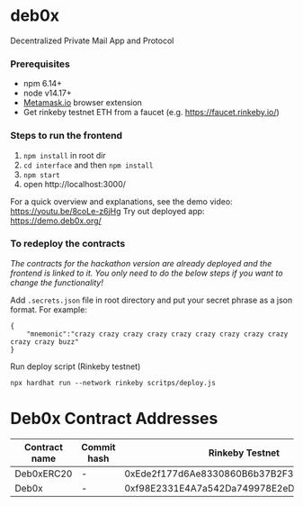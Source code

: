 # deb0x
Decentralized Private Mail App and Protocol

### Prerequisites
* npm 6.14+
* node v14.17+
* [Metamask.io](https://metamask.io) browser extension
* Get rinkeby testnet ETH from a faucet (e.g. https://faucet.rinkeby.io/)

### Steps to run the frontend

1. `npm install` in root dir
2. `cd interface` and then `npm install`
3. `npm start`
4. open http://localhost:3000/

For a quick overview and explanations, see the demo video: https://youtu.be/8coLe-z6jHg 
Try out deployed app: https://demo.deb0x.org/

### To redeploy the contracts
_The contracts for the hackathon version are already deployed and the frontend is linked to it. You only need to do the below steps if you want to change the functionality!_

Add `.secrets.json` file in root directory and put your secret phrase as a json format. For example:
```
{
    "mnemonic":"crazy crazy crazy crazy crazy crazy crazy crazy crazy crazy crazy buzz"
}
```

Run deploy script (Rinkeby testnet)
```
npx hardhat run --network rinkeby scritps/deploy.js
```

# Deb0x Contract Addresses 

| Contract name            | Commit hash | Rinkeby Testnet                                 | Mainnet                                |
| ------------------------ | ----------- | ------------------------------------------- | ------------------------------------------ | 
| Deb0xERC20               |  -          | 0xEde2f177d6Ae8330860B6b37B2F3D767cd2630fe |  |
| Deb0x                    |  -          | 0xf98E2331E4A7a542Da749978E2eDC4a572E81b99  |  |

